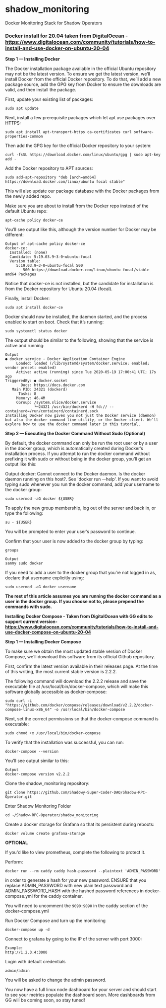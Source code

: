 # shadow_monitoring
Docker Monitoring Stack for Shadow Operators

### Docker install for 20.04 taken from DigitalOcean - https://www.digitalocean.com/community/tutorials/how-to-install-and-use-docker-on-ubuntu-20-04

**Step 1 — Installing Docker**

The Docker installation package available in the official Ubuntu repository may not be the latest version. To ensure we get the latest version, we’ll install Docker from the official Docker repository. To do that, we’ll add a new package source, add the GPG key from Docker to ensure the downloads are valid, and then install the package.

First, update your existing list of packages:

```sudo apt update```
 
Next, install a few prerequisite packages which let apt use packages over HTTPS:

```sudo apt install apt-transport-https ca-certificates curl software-properties-common```
 
Then add the GPG key for the official Docker repository to your system:

```curl -fsSL https://download.docker.com/linux/ubuntu/gpg | sudo apt-key add -```
 
Add the Docker repository to APT sources:

```sudo add-apt-repository "deb [arch=amd64] https://download.docker.com/linux/ubuntu focal stable"```
 
This will also update our package database with the Docker packages from the newly added repo.

Make sure you are about to install from the Docker repo instead of the default Ubuntu repo:

```apt-cache policy docker-ce```
 
You’ll see output like this, although the version number for Docker may be different:
```
Output of apt-cache policy docker-ce
docker-ce:
  Installed: (none)
  Candidate: 5:19.03.9~3-0~ubuntu-focal
  Version table:
     5:19.03.9~3-0~ubuntu-focal 500
        500 https://download.docker.com/linux/ubuntu focal/stable amd64 Packages
 ```
Notice that docker-ce is not installed, but the candidate for installation is from the Docker repository for Ubuntu 20.04 (focal).

Finally, install Docker:

```sudo apt install docker-ce```
 
Docker should now be installed, the daemon started, and the process enabled to start on boot. Check that it’s running:

```sudo systemctl status docker```
 
The output should be similar to the following, showing that the service is active and running:
```
Output
● docker.service - Docker Application Container Engine
     Loaded: loaded (/lib/systemd/system/docker.service; enabled; vendor preset: enabled)
     Active: active (running) since Tue 2020-05-19 17:00:41 UTC; 17s ago
TriggeredBy: ● docker.socket
       Docs: https://docs.docker.com
   Main PID: 24321 (dockerd)
      Tasks: 8
     Memory: 46.4M
     CGroup: /system.slice/docker.service
             └─24321 /usr/bin/dockerd -H fd:// --containerd=/run/containerd/containerd.sock
Installing Docker now gives you not just the Docker service (daemon) but also the docker command line utility, or the Docker client. We’ll explore how to use the docker command later in this tutorial.
```
**Step 2 — Executing the Docker Command Without Sudo (Optional)**

By default, the docker command can only be run the root user or by a user in the docker group, which is automatically created during Docker’s installation process. If you attempt to run the docker command without prefixing it with sudo or without being in the docker group, you’ll get an output like this:

Output
docker: Cannot connect to the Docker daemon. Is the docker daemon running on this host?.
See 'docker run --help'.
If you want to avoid typing sudo whenever you run the docker command, add your username to the docker group:

```sudo usermod -aG docker ${USER}```
 
To apply the new group membership, log out of the server and back in, or type the following:

```su - ${USER}```
 
You will be prompted to enter your user’s password to continue.

Confirm that your user is now added to the docker group by typing:
```
groups
 ```
 ```
Output
sammy sudo docker
```
If you need to add a user to the docker group that you’re not logged in as, declare that username explicitly using:

```sudo usermod -aG docker username```
 
**The rest of this article assumes you are running the docker command as a user in the docker group. If you choose not to, please prepend the commands with sudo.**

**Installing Docker Compose - Taken from DigitalOcean with GG edits to support current version- https://www.digitalocean.com/community/tutorials/how-to-install-and-use-docker-compose-on-ubuntu-20-04**


**Step 1 — Installing Docker Compose**

To make sure we obtain the most updated stable version of Docker Compose, we’ll download this software from its official Github repository.

First, confirm the latest version available in their releases page. At the time of this writing, the most current stable version is 2.2.2.

The following command will download the 2.2.2 release and save the executable file at /usr/local/bin/docker-compose, which will make this software globally accessible as docker-compose:

```sudo curl -L "https://github.com/docker/compose/releases/download/v2.2.2/docker-compose-linux-x86_64" -o /usr/local/bin/docker-compose```
 
Next, set the correct permissions so that the docker-compose command is executable:

```sudo chmod +x /usr/local/bin/docker-compose```
 
To verify that the installation was successful, you can run:

```docker-compose --version```
 
You’ll see output similar to this:
```
Output
docker-compose version v2.2.2
```


Clone the shadow_monitoring repository:

```git clone https://github.com/Shadowy-Super-Coder-DAO/Shadow-RPC-Operator.git```


Enter Shadow Monitoring Folder

```cd ~/Shadow-RPC-Operator/shadow_monitoring```

Create a docker storage for Grafana so that its persistent during reboots:

```docker volume create grafana-storage```

**OPTIONAL**

If you'd like to view prometheus, complete the following to protect it.

Perform:

```docker run --rm caddy caddy hash-password --plaintext 'ADMIN_PASSWORD'``` 

in order to generate a hash for your new password. ENSURE that you replace ADMIN_PASSWORD with new plain text password and ADMIN_PASSWORD_HASH with the hashed password references in docker-compose.yml for the caddy container.

You will need to uncomment the ```9090:9090``` in the caddy section of the docker-compose.yml

Run Docker Compose and turn up the monitoring

```docker-compose up -d```

Connect to grafana by going to the IP of the server with port 3000:

```
Example:
http://1.2.3.4:3000
```
Login with default credentials

```admin/admin```

You will be asked to change the admin password.

You now have a full linux node dashboard for your server and should start to see your metrics populate the dashboard soon.  More dashboards from GG will be coming soon, so stay tuned!
